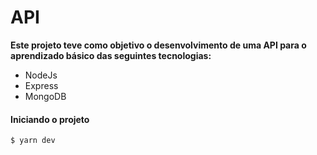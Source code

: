 # API

**Este projeto teve como objetivo o desenvolvimento de uma API para o aprendizado básico das seguintes tecnologias:**

-  NodeJs
-  Express
-  MongoDB

#### Iniciando o projeto

`$ yarn dev`
